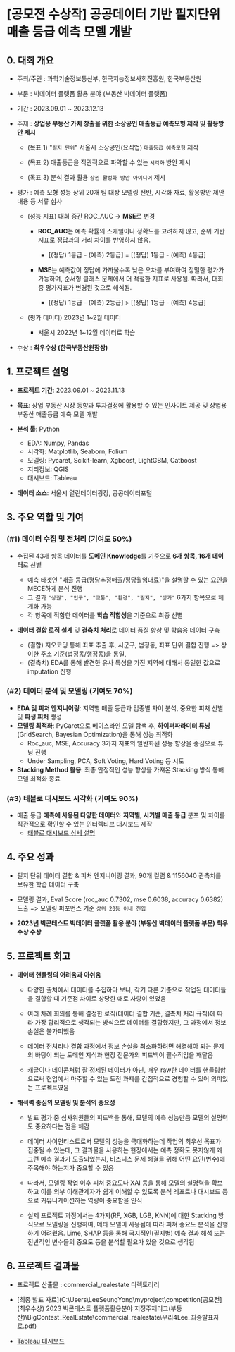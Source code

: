 # [공모전 수상작] 공공데이터 기반 필지단위 매출 등급 예측 모델 개발

## 0. 대회 개요

  - 주최/주관 : 과학기술정보통신부, 한국지능정보사회진흥원, 한국부동산원

  - 부문 : 빅데이터 플랫폼 활용 분야 (부동산 빅데이터 플랫폼)

  - 기간 : 2023.09.01 ~ 2023.12.13

  - 주제 : **상업용 부동산 가치 창출을 위한 소상공인 매출등급 예측모형 제작 및 활용방안 제시**

    - (목표 1) "`필지 단위`" 서울시 소상공인(요식업) `매출등급 예측모형` 제작

    - (목표 2) 매출등급을 직관적으로 파악할 수 있는 `시각화` 방안 제시

    - (목표 3) 분석 결과 활용 `상권 활성화 방안 아이디어` 제시

  - 평가 : 예측 모형 성능 상위 20개 팀 대상 모델링 전반, 시각화 자료, 활용방안 제안내용 등 서류 심사 

    - (성능 지표) 대회 중간 ROC_AUC → **MSE**로 변경
      
      - **ROC_AUC**는 예측 확률의 스케일이나 정확도를 고려하지 않고, 순위 기반 지표로 정답과의 거리 차이를 반영하지 않음.
        
        - [(정답) 1등급 - (예측) 2등급] = [(정답) 1등급 - (예측) 4등급]
    
      - **MSE**는 예측값이 정답에 가까울수록 낮은 오차를 부여하여 정밀한 평가가 가능하며, 순서형 클래스 문제에서 더 적절한 지표로 사용됨. 따라서, 대회 중 평가지표가 변경된 것으로 해석됨.
        
        - [(정답) 1등급 - (예측) 2등급] > [(정답) 1등급 - (예측) 4등급]
    
    - (평가 데이터) 2023년 1~2월 데이터
        * 서울시 2022년 1~12월 데이터로 학습

  - 수상 : **최우수상 (한국부동산원장상)**

## 1. 프로젝트 설명

- **프로젝트 기간**: 2023.09.01 ~ 2023.11.13

- **목표**: 상업 부동산 시장 동향과 투자결정에 활용할 수 있는 인사이트 제공 및 상업용 부동산 매출등급 예측 모델 개발

- **분석 툴**: Python  
  - EDA: Numpy, Pandas  
  - 시각화: Matplotlib, Seaborn, Folium  
  - 모델링: Pycaret, Scikit-learn, Xgboost, LightGBM, Catboost  
  - 지리정보: QGIS  
  - 대시보드: Tableau

- **데이터 소스**: 서울시 열린데이터광장, 공공데이터포털

## **3. 주요 역할 및 기여**

### **(#1) 데이터 수집 및 전처리 (기여도 50%)**
- 수집된 43개 항목 데이터를 **도메인 Knowledge**를 기준으로 **6개 항목, 16개 데이터**로 선별
  * 예측 타겟인 "매출 등급(평당추정매출/평당월임대료)"을 설명할 수 있는 요인을 MECE하게 분석 진행
  * 그 결과 `"상권", "인구", "교통", "환경", "필지", "상가"` 6가지 항목으로 체계화 가능
  * 각 항목에 적합한 데이터를 **학습 적합성**을 기준으로 최종 선별

- **데이터 결합 로직 설계** 및 **결측치 처리**로 데이터 품질 향상 및 학습용 데이터 구축
  - (결합) 지오코딩 통해 좌표 추출 후, 시군구, 법정동, 좌표 단위 결합 진행 => 상이한 주소 기준(법정동/행정동)을 통일,  
  - (결측치) EDA를 통해 발견한 유사 특성을 가진 지역에 대해서 동일한 값으로 imputation 진행

### **(#2) 데이터 분석 및 모델링 (기여도 70%)**
- **EDA 및 피처 엔지니어링**: 지역별 매출 등급과 업종별 차이 분석, 중요한 피처 선별 및 **파생 피처** 생성
- **모델링 최적화**: PyCaret으로 베이스라인 모델 탐색 후, **하이퍼파라미터 튜닝**(GridSearch, Bayesian Optimization)을 통해 성능 최적화
  - Roc_auc, MSE, Accuracy 3가지 지표의 일반화된 성능 향상을 중심으로 튜닝 진행
  - Under Sampling, PCA, Soft Voting, Hard Voting 등 시도
- **Stacking Method 활용**: 최종 안정적인 성능 향상을 가져온 Stacking 방식 통해 모델 최적화 종료

### **(#3) 태블로 대시보드 시각화 (기여도 90%)**
- 매출 등급 **예측에 사용된 다양한 데이터**와 **지역별, 시기별 매출 등급** 분포 및 차이를 직관적으로 확인할 수 있는 인터렉티브 대시보드 제작
  * [태블로 대시보드 상세 설명](C:\Users\LeeSeungYong\myproject\BigContest_RealEstate\tableau_dashboard\Dashboard.md)

## 4. 주요 성과

- 필지 단위 데이터 결합 & 피처 엔지니어링 결과, 90개 컬럼 & 1156040 관측치를 보유한 학습 데이터 구축

- 모델링 결과, Eval Score (roc_auc 0.7302, mse 0.6038, accuracy 0.6382) 도출 => 모델링 퍼포먼스 기준 `상위 20등 이내 진입` 

- **2023년 빅콘테스트 빅데이터 플랫폼 활용 분야 (부동산 빅데이터 플랫폼 부문) 최우수상 수상**

## 5. 프로젝트 회고

- **데이터 핸들링의 어려움과 아쉬움**

  - 다양한 출처에서 데이터를 수집하다 보니, 각기 다른 기준으로 작업된 데이터들을 결합할 때 기준점 차이로 상당한 애로 사항이 있었음
  
  - 여러 차례 회의를 통해 결정한 로직(데이터 결합 기준, 결측치 처리 규칙)에 따라 가장 합리적으로 생각되는 방식으로 데이터를 결합했지만, 그 과정에서 정보 손실은 불가피했음

  - 데이터 전처리나 결합 과정에서 정보 손실을 최소화하려면 해결해야 되는 문제의 바탕이 되는 도메인 지식과 현장 전문가의 피드백이 필수적임을 깨달음
  
  - 캐글이나 데이콘처럼 잘 정제된 데이터가 아닌, 매우 raw한 데이터를 핸들링함으로써 현업에서 마주할 수 있는 도전 과제를 간접적으로 경험할 수 있어 의미있는 프로젝트였음

- **해석력 중심의 모델링 및 분석의 중요성**

  - 발표 평가 중 심사위원들의 피드백을 통해, 모델의 예측 성능만큼 모델의 설명력도 중요하다는 점을 체감

  - 데이터 사이언티스트로서 모델의 성능을 극대화하는데 작업의 최우선 목표가 집중될 수 있는데, 그 결과물을 사용하는 현장에서는 예측 정확도 못지않게 왜 그런 예측 결과가 도출되었는지, 비즈니스 문제 해결을 위해 어떤 요인(변수)에 주목해야 하는지가 중요할 수 있음
  
  - 따라서, 모델링 작업 이후 피쳐 중요도나 XAI 등을 통해 모델의 설명력을 확보하고 이를 외부 이해관계자가 쉽게 이해할 수 있도록 분석 레포트나 대시보드 등으로 커뮤니케이션하는 역량이 중요함을 인식
  
  - 실제 프로젝트 과정에서는 4가지(RF, XGB, LGB, KNN)에 대한 Stacking 방식으로 모델링을 진행하여, 메타 모델이 사용됨에 따라 피쳐 중요도 분석을 진행하기 어려웠음. Lime, SHAP 등을 통해 국지적인(필지별) 예측 결과 해석 또는 전반적인 변수들의 중요도 등을 분석할 필요가 있을 것으로 생각됨

## 6. 프로젝트 결과물

- 프로젝트 산출물 : commercial_realestate 디렉토리리

- [최종 발표 자료](C:\Users\LeeSeungYong\myproject\competition\[공모전] (최우수상) 2023 빅콘테스트 플랫폼활용분야 지정주제리그(부동산)\BigContest_RealEstate\commercial_realestate\우리4Lee_최종발표자료.pdf)

- [Tableau 대시보드](https://public.tableau.com/app/profile/seungyong.lee/viz/__16955237451750/sheet1)